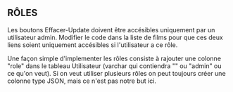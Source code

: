 RÔLES
-----

Les boutons Effacer-Update doivent être accésibles uniquement par un utilisateur admin.
Modifier le code dans la liste de films pour que ces deux liens soient uniquement accésibles si l'utilisateur a ce rôle.

Une façon simple d'implementer les rôles consiste à rajouter une colonne "role" dans le tableau Utilisateur (varchar qui contiendra "" ou "admin" ou ce qu'on veut). Si on veut utiliser plusieurs rôles on peut toujours créer une colonne type JSON, mais ce n'est pas notre but ici.


